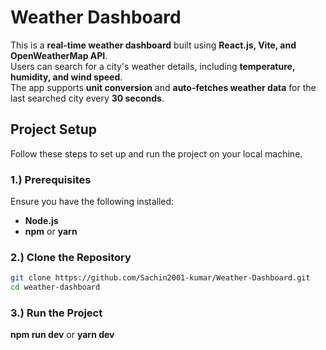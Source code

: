 # Weather Dashboard

This is a **real-time weather dashboard** built using **React.js, Vite, and OpenWeatherMap API**.  
Users can search for a city's weather details, including **temperature, humidity, and wind speed**.  
The app supports **unit conversion** and **auto-fetches weather data** for the last searched city every **30 seconds**.

## Project Setup  
Follow these steps to set up and run the project on your local machine.  

### 1.) Prerequisites  
Ensure you have the following installed:  
- **Node.js** 
- **npm** or **yarn**  

### 2.) Clone the Repository  
```sh
git clone https://github.com/Sachin2001-kumar/Weather-Dashboard.git
cd weather-dashboard
```
### 3.) Run the Project  
**npm run dev** or **yarn dev**

